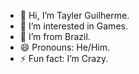 - 👋 Hi, I’m Tayler Guilherme.
- 👀 I’m interested in Games.
- 🌱 I’m from Brazil.
- 😄 Pronouns: He/Him.
- ⚡ Fun fact: I’m Crazy.
